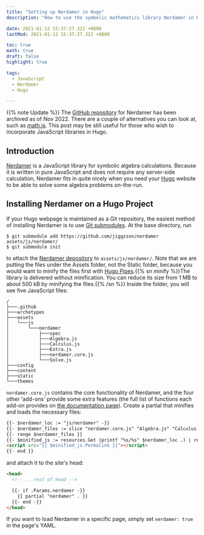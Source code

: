 ```yaml
---
title: "Setting up Nerdamer in Hugo"
description: "How to use the symbolic mathematics library Nerdamer in Hugo."

date: 2021-01-12 15:37:27.321 +0800
lastMod: 2021-01-12 15:37:27.321 +0800

toc: true
math: true
draft: false
highlight: true

tags:
  - JavaScript
  - Nerdamer
  - Hugo

---
```


{{% note Update %}} The [GitHub repository](https://github.com/jiggzson/nerdamer) for Nerdamer has been archived as of Nov 2022. There are a couple of alternatives you can look at, such as [math.js](https://github.com/josdejong/mathjs). This post may be still useful for those who wish to incorporate JavaScript libraries in Hugo.

## Introduction

[Nerdamer](https://nerdamer.com) is a JavaScript library for symbolic algebra calculations. Because it is written in pure JavaScript and does not require any server-side calculation, Nerdamer fits in quite nicely when you need your [Hugo](https://gohugo.io) website to be able to solve some algebra problems on-the-run.

## Installing Nerdamer on a Hugo Project

If your Hugo webpage is maintained as a Git repository, the easiest method of installing Nerdamer is to use [Git submodules](https://git-scm.com/book/en/v2/Git-Tools-Submodules). At the base directory, run

```console
$ git submodule add https://github.com/jiggzson/nerdamer assets/js/nerdamer/
$ git submodule init
```

to attach the [Nerdamer depository](https://github.com/jiggzson/nerdamer) to `assets/js/nerdamer/`. Note that we are putting the files under the Assets folder, not the Static folder, because you would want to minify the files first with [Hugo Pipes](https://gohugo.io/hugo-pipes/minification/).{{% sn minify %}}The library is delivered without minification. You can reduce its size from 1 MB to about 500 kB by minifying the files.{{% /sn %}} Inside the folder, you will see five JavaScript files:

```text
/
├───.github
├───archetypes
├───assets
│   └───js
│       └───nerdamer
│           ├───spec
│           ├───Algebra.js
│           ├───Calculus.js
│           ├───Extra.js
│           ├───nerdamer.core.js
│           └───Solve.js
├───config
├───content
├───static
└───themes
```

`nerdamer.core.js` contains the core functionality of Nerdamer, and the four other 'add-ons' provide some extra features (the full list of functions each add-on provides on [the documentation page](https://nerdamer.com/documentation.html)). Create a partial that minifies and loads the necessary files:

```html {path="layouts/partials/nerdamer.html"}
{{- $nerdamer_loc := "js/nerdamer" -}}
{{- $nerdamer_files := slice "nerdamer.core.js" "Algebra.js" "Calculus.js" "Extra.js" "Solve.js" -}}
{{- range $nerdamer_files }}
{{- $minified_js := resources.Get (printf "%s/%s" $nerdamer_loc .) | resources.Minify }}
<script src="{{ $minified_js.Permalink }}"></script>
{{- end }}
```

and attach it to the site's head:

```html {path="layouts/_default/baseof.html"}
<head>
  <!-- ...rest of head -->

  {{- if .Params.nerdamer -}}
    {{ partial "nerdamer" . }}
  {{- end -}}
</head>
```

If you want to load Nerdamer in a specific page, simply set `nerdamer: true` in the page's YAML.
